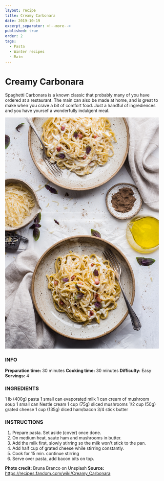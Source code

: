 ```yaml
---
layout: recipe
title: Creamy Carbonara
date: 2019-10-19
excerpt_separator: <!--more-->
published: true
order: 2
tags:
  - Pasta
  - Winter recipes
  - Main
---
```


# Creamy Carbonara

Spaghetti Carbonara is a known classic that probably many of you have ordered at a restaurant. The main can also be made at home, and is great to make when you crave a bit of comfort food. Just a handful of ingrediences and you have yoursef a wonderfully indulgent meal.

<!--more-->

[![Pasta](/_uploads/pasta.jpg)](/_uploads/pasta.jpg)


### INFO

**Preparation time:** 30 minutes
**Cooking time:** 30 minutes
**Difficulty:** Easy
**Servings:** 4


### INGREDIENTS

1 lb (400g) pasta
1 small can evaporated milk
1 can cream of mushroom soup
1 small can Nestle cream
1 cup (75g) sliced mushrooms
1/2 cup (50g) grated cheese
1 cup (135g) diced ham/bacon
3/4 stick butter


### INSTRUCTIONS

1.	Prepare pasta. Set aside (cover) once done.
2.	On medium heat, saute ham and mushrooms in butter.
3.	Add the milk first, slowly stirring so the milk won't stick to the pan.
4.	Add half cup of grated cheese while stirring constantly.
5.	Cook for 15 min. continue stirring
6.	Serve over pasta, add bacon bits on top.



**Photo credit:** Bruna Branco on Unsplash
**Source:** https://recipes.fandom.com/wiki/Creamy_Carbonara
